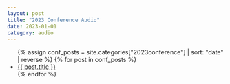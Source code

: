 ```yaml
---
layout: post
title: "2023 Conference Audio"
date: 2023-01-01
category: audio
---
```


<ul>
  {% assign conf_posts = site.categories["2023conference"] | sort: "date" | reverse %}
  {% for post in conf_posts %}
    <li>
      <a href="{{ post.url | relative_url }}">{{ post.title }}</a>
    </li>
  {% endfor %}
</ul>
